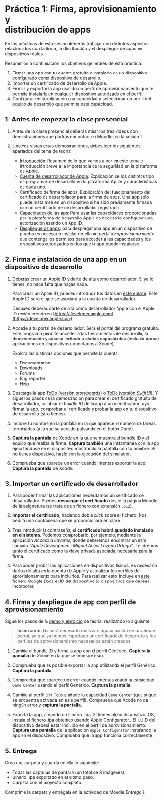 # Práctica 1: Firma, aprovisionamiento y <br/> distribución de apps

En las prácticas de esta sesión deberás trabajar con distintos
aspectos relacionados con la firma, la distribución y el despliegue de
apps en dispositivos reales.

Resumimos a continuación los objetivos generales de esta práctica:

1. Firmar una app con tu cuenta gratuita e instalarla en un
   dispositivo configurado como dispositivo de desarrollo.
2. Importar un certificado de desarrollo de Apple.
3. Firmar y exportar la app usando un perfil de aprovisionamiento que
   te permite instalarla en cualquier dispositivo autorizado en el
   perfil.
4. Configurar en la aplicación una capacidad y seleccionar un perfil
   del equipo de desarrollo que permita esta capacidad.

## 1. Antes de empezar la clase presencial ##

1. Antes de la clase presencial deberás mirar los tres vídeos con
demostraciones que podrás encontrar en Moodle, en la sesión 1.

2. Una vez vistas estas demostraciones, debes leer los
   siguientes apartados del tema de teoría:

    - [Introducción](https://malozano.github.io/apuntes-spm-ios/teoria/firma-aprovisionamiento/firma-aprovisionamiento.html#introduccion):
     Resumen de lo que vamos a ver en este tema e introducción breve a
     la importancia de la seguridad en la plataforma de Apple.
    - [Cuenta de desarrollador de Apple](https://malozano.github.io/apuntes-spm-ios/teoria/firma-aprovisionamiento/firma-aprovisionamiento.html#cuenta-de-desarrollador-de-apple):
     Explicación de los distintos tipo de programas de desarrollo en
     la plataforma Apple y características de cada uno.
    - [Certificado de firma de
      apps](https://malozano.github.io/apuntes-spm-ios/teoria/firma-aprovisionamiento/firma-aprovisionamiento.html#certificados): Explicación del funcionamiento del certificado de desarrollador
      para la firma de apps. Una app sólo puede instalarse en un
      dispositivo si ha sido previamente firmada con un certificado de
      un desarrollador registrado.
    - [Capacidades de las
      aps](https://malozano.github.io/apuntes-spm-ios/teoria/firma-aprovisionamiento/firma-aprovisionamiento.html#capacidades-de-las-apps):
      Para usar las capacidades proporcionadas por la plataforma de
      desarrollo Apple es necesario configurar una autorización usando
      un App ID.
    - [Despliegue de
      apps](https://malozano.github.io/apuntes-spm-ios/teoria/firma-aprovisionamiento/firma-aprovisionamiento.html#despliegue-de-apps-en-dispositivos-de-prueba):
      para desplegar una app en un dispositivo de prueba es necesario instalar en ella un _perfil de
      aprovisionamiento_ que contenga los permisos para acceder a las
      capacidades y los dispositivos autorizados en los que la app
      puede instalarse.

## 2. Firma e instalación de una app en un dispositivo de desarrollo ##

1. Deberás crear un Apple ID y darte de alta como desarrollador. Si ya lo tienes, no hace falta que hagas nada.

    Para crear un Apple ID, puedes introducir tus datos en [este
    enlace](https://appleid.apple.com/account?localang=es_es). Este
    Apple ID será el que se asociará a la cuenta de desarrollador.

    Después deberás darte de alta como desarrollador Apple con el Apple ID
    recién creado en [https://developer.apple.com](https://developer.apple.com).

2. Accede a tu portal de desarrollador. Será el portal del programa
   gratuito. Este programa permite acceder a las herramientas de
   desarrollo, la documentación y acceso limitado a ciertas
   capacidades (incluido probar aplicaciones en dispositivos
   conectados a Xcode).

    Explora las distintas opciones que permite la cuenta:

    - Documentation
    - Downloads
    - Forums
    - Bug reporter
    - Help

3. Descarga la app
   [ToDo (versión _storyboards_)](https://github.com/malozano/apuntes-spm-ios/raw/master/apps/ToDo.zip) o [ToDo (versión _SwiftUI_)](https://github.com/malozano/apuntes-spm-ios/raw/master/apps/ToDoSwiftUI.zip). Y
   sigue los pasos de la demostración para crear el certificado
   gratuito de desarrollador, cambiar el _bundle ID_ de la app a un
   identificador tuyo, firmar la app, comprobar el certificado y
   probar la app en tu dispositivo de desarrollo (si lo tienes).

4. Incluye tu nombre en la pantalla en la que aparece el número de
   tareas terminadas (a la que se accede pulsando en el botón _Done_).

5. **Captura la pantalla** de Xcode en la que se muestra el bundle ID y el
   equipo que realiza la firma. **Captura también** una instantánea con la
   app ejecutándose en el dispositivo mostrando la pantalla con tu
   nombre. Si no tienes dispositivo, hazlo con la ejecución del
   simulador. 
   
6. Comprueba que aparece un error cuando intentas exportar la
   app. **Captura la pantalla** de Xcode.

## 3. Importar un certificado de desarrollador ##

1. Para poder firmar las aplicaciones necesitamos un certificado de desarrollador. Puedes **descargar el certificado** desde la página Moodle de la asignatura (se trata de un fichero con extensión `.p12`).

2. **Importar el certificado**, haciendo doble _click_ sobre el fichero. Nos pedirá una contraseña que
se proporcionará en clase.

3. Tras introducir la contraseña, el **certificado habrá quedado instalado en el sistema**. Podemos comprobarlo, por ejemplo, mediante la aplicación _Acceso a llaveros_, donde deberemos encontrar un _item_ llamado _"Apple Development: Miguel Angel Lozano Ortega"_. Tendremos tanto el certificado como la clave privada asociada, necesaria para la firma. 

4. Para poder probar las aplicaciones en dispositivos físicos, es necesario darlos de alta en la cuenta de Apple y actualizar los perfiles de aprovisionamiento para incluirlos. Para realizar esto, incluye en [este fichero Google Docs](https://docs.google.com/document/d/1-fgqgzKNPpo4--PGUvrsnXTe_ABA04gLcpv8rtJd9D0/edit?usp=sharing) el ID del dispositivo (o dispositivos que desees incorporar.


<!--
## 3. Configuración de la cuenta de desarrollador ##

1. Para la inscripción en el equipo de desarrollo de la universidad
   escribe tu nombre, apellidos, dirección de e-mail en [este fichero
   Google
   Docs](https://docs.google.com/document/d/1-fgqgzKNPpo4--PGUvrsnXTe_ABA04gLcpv8rtJd9D0/edit?usp=sharing). Escribe
   también el ID del dispositivo (o dispositivos) que desees
   incorporar al portal del equipo de la UA.

2. Una vez que te añadamos al equipo de la UA recibirás en el correo
   electrónico un mensaje con un código de invitación. Pincha en él e
   introduce allí tu Apple ID.

   <img src="imagenes/member-invitation.png" width="450px"/>

3.   Una vez aceptada la invitación entra en el [portal del
   desarrollador](https://developer.apple.com/account/), comprueba que
   ya estás en el programa de la UA y prueba las distintas opciones 
   disponibles. 

-->

## 4. Firma y despliegue de app con perfil de aprovisionamiento ##

Sigue los pasos de la [demo y
   ejercicio](https://malozano.github.io/apuntes-spm-ios/teoria/firma-aprovisionamiento/firma-aprovisionamiento.html#demo-y-ejercicio)
   de teoría, realizando lo siguiente:

> **Importante**: No será necesario realizar ninguna acción en _developer portal_, ya que ya hemos 
importado un certificado de desarrollo y los perfiles de aprovisionamiento necesarios están creados. 

1. Cambia el bundle ID y firma la app con el perfil Genérico. **Captura la pantalla** de Xcode en la que se muestre esto. 
   
2.  Comprueba que es posible exportar la app utilizando el perfil
    Genérico. **Captura la pantalla**.
   
3. Comprueba que aparece un error cuando intentas añadir la capacidad
   `Game Center` usando el perfil Genérico. **Captura la pantalla**.
   
4. Cambia al perfil `SPM ToDo` y añade la
   capacidad `Game Center` (que si que se encuentra activada en este perfil). Comprueba que Xcode no da ningún error y
   **captura la pantalla**.

6. Exporta la app, creando un binario .ipa. Si tienes algún
   dispositivo iOS, instala el fichero .ipa obtenido usando Apple
   Configurator.. El UUID del dispositivo deberá estar incluido en el
   perfil de aprovisionamiento. **Captura una pantalla** de la aplicación
   `Apple Configurator` instalando la app en el
   dispositivo. Comprueba que la app funciona correctamente.

## 5. Entrega ##

Crea una carpeta y guarda en ella lo siguiente:

- Todas las capturas de pantalla (un total de 8 imágenes).
- Binario .ipa exportado en el último paso.
- Carpeta con el proyecto completo.

Comprime la carpeta y entrégala en la actividad de Moodle _Entrega 1_.


